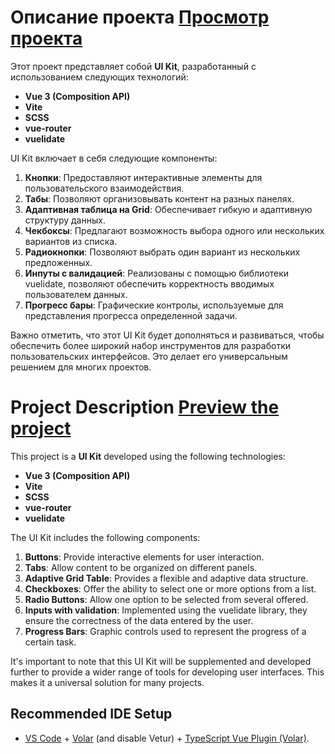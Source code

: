 # Описание проекта [Просмотр проекта](https://vue3-ui-kit.netlify.app/)

Этот проект представляет собой **UI Kit**, разработанный с использованием следующих технологий:

- **Vue 3 (Composition API)**
- **Vite**
- **SCSS**
- **vue-router**
- **vuelidate**

UI Kit включает в себя следующие компоненты:

1. **Кнопки**: Предоставляют интерактивные элементы для пользовательского взаимодействия.
2. **Табы**: Позволяют организовывать контент на разных панелях.
3. **Адаптивная таблица на Grid**: Обеспечивает гибкую и адаптивную структуру данных.
4. **Чекбоксы**: Предлагают возможность выбора одного или нескольких вариантов из списка.
5. **Радиокнопки**: Позволяют выбрать один вариант из нескольких предложенных.
6. **Инпуты с валидацией**: Реализованы с помощью библиотеки vuelidate, позволяют обеспечить корректность вводимых пользователем данных.
7. **Прогресс бары**: Графические контролы, используемые для представления прогресса определенной задачи.

Важно отметить, что этот UI Kit будет дополняться и развиваться, чтобы обеспечить более широкий набор инструментов для разработки пользовательских интерфейсов. Это делает его универсальным решением для многих проектов.


# Project Description [Preview the project](https://vue3-ui-kit.netlify.app/)

This project is a **UI Kit** developed using the following technologies:

- **Vue 3 (Composition API)**
- **Vite**
- **SCSS**
- **vue-router**
- **vuelidate**

The UI Kit includes the following components:

1. **Buttons**: Provide interactive elements for user interaction.
2. **Tabs**: Allow content to be organized on different panels.
3. **Adaptive Grid Table**: Provides a flexible and adaptive data structure.
4. **Checkboxes**: Offer the ability to select one or more options from a list.
5. **Radio Buttons**: Allow one option to be selected from several offered.
6. **Inputs with validation**: Implemented using the vuelidate library, they ensure the correctness of the data entered by the user.
7. **Progress Bars**: Graphic controls used to represent the progress of a certain task.

It's important to note that this UI Kit will be supplemented and developed further to provide a wider range of tools for developing user interfaces. This makes it a universal solution for many projects.


## Recommended IDE Setup

- [VS Code](https://code.visualstudio.com/) + [Volar](https://marketplace.visualstudio.com/items?itemName=Vue.volar) (and disable Vetur) + [TypeScript Vue Plugin (Volar)](https://marketplace.visualstudio.com/items?itemName=Vue.vscode-typescript-vue-plugin).

